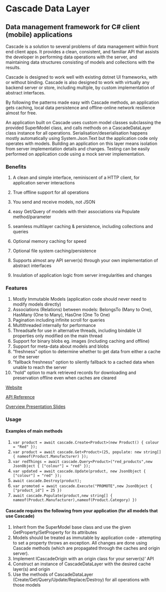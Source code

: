 # Cascade Data Layer 
## Data management framework for C# client (mobile) applications

Cascade is a solution to several problems of data management within front end client apps. It provides a clean, consistent, and familiar API that assists the developer in performing data operations with the server, and maintaining data structures consisting of models and collections with the results.

Cascade is designed to work well with existing dotnet UI frameworks, with or without binding. Cascade is also designed to work with virtually any backend server or store, including multiple, by custom implementation of abstract interfaces.

By following the patterns made easy with Cascade methods, an application gets caching, local data persistence and offline-online network resilience almost for free.

An application built on Cascade uses custom model classes subclassing the provided SuperModel class, and calls methods on a CascadeDataLayer class instance for all operations. Serialisation/deserialisation happens mostly automatically using System.Json.Text but the application code only operates with models. Building an application on this layer means isolation from server implementation details and changes. Testing can be easily performed on application code using a mock server implementation.

### Benefits

1. A clean and simple interface, reminiscent of a HTTP client, for application server interactions
2. True offline support for all operations
3. You send and receive models, not JSON

5. easy Get/Query of models with their associations via Populate method/parameter
6. seamless multilayer caching & persistence, including collections and queries
7. Optional memory caching for speed
8. Optional file system caching/persistence
9. Supports almost any API server(s) through your own implementation of abstract interfaces
10. Insulation of application logic from server irregularities and changes

### Features

1. Mostly Immutable Models (application code should never need to modify models directly) 
2. Associations (Relations) between models: BelongsTo (Many to One), HasMany (One to Many), HasOne (One To One)
3. Pagination including infinite scroll for queries
3. Multithreaded internally for performance
4. Threadsafe for use in alternative threads, including bindable UI properties only modified on the main thread
4. Support for binary blobs eg. images (including caching and offline)
4. Support for meta-data about models and blobs
2. "freshness" option to determine whether to get data from either a cache or the server
2. "fallback freshness" option to silently fallback to a cached data when unable to reach the server
3. "hold" option to mark retrieved records for downloading and preservation offline even when caches are cleared 


[Website](https://buzzware.github.io/cascade)

[API Reference](https://buzzware.github.io/cascade/api_reference)

[Overview Presentation Slides](https://buzzware.github.io/cascade/presentation)


### Usage

#### Examples of main methods

1. ```var product = await cascade.Create<Product>(new Product() { colour = "Red" });```
1. ```var product = await cascade.Get<Product>(25, populate: new string[] { nameof(Product.Manufacturer) });```
2. ```var redThings = await cascade.Query<Product>("red_products",new JsonObject { ["colour"] = "red" });```
3. ```var updated = await cascade.Update(product, new JsonObject { ["colour"] = "red" });```
4. ```await cascade.Destroy(product);```
5. ```var promoted = await cascade.Execute("PROMOTE",new JsonObject { ["product_id"] = 25 })```
5. ```await cascade.Populate(product,new string[] { nameof(Product.Manufacturer),nameof(Product.Category) })```

#### Cascade requires the following from your application (for all models that use Cascade) 

1. Inherit from the SuperModel base class and use the given GetProperty/SetProperty for its attributes 
2. Models should be treated as immutable by application code - attempting to set a property throws an exception. All changes are done using Cascade methods (which are propagated through the caches and origin server). 
3. Implement ICascadeOrigin with an origin class for your server(s)' API
4. Construct an instance of CascadeDataLayer with the desired cache layer(s) and origin  
5. Use the methods of CascadeDataLayer (Create/Get/Query/Update/Replace/Destroy) for all operations with those models 

